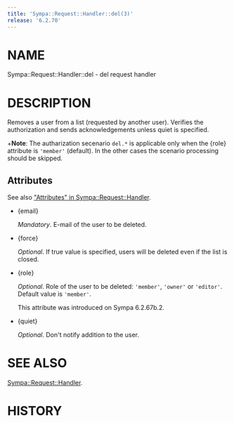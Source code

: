 ```yaml
---
title: 'Sympa::Request::Handler::del(3)'
release: '6.2.70'
---
```


# NAME

Sympa::Request::Handler::del - del request handler

# DESCRIPTION

Removes a user from a list (requested by another user).
Verifies the authorization and sends acknowledgements
unless quiet is specified.

\+**Note**:
The autharization secenario `del.*` is applicable only when the {role}
attribute is `'member'` (default).
In the other cases the scenario processing should be skipped.

## Attributes

See also ["Attributes" in Sympa::Request::Handler](./Sympa-Request-Handler.3.md#attributes).

- {email}

    _Mandatory_.
    E-mail of the user to be deleted.

- {force}

    _Optional_.
    If true value is specified,
    users will be deleted even if the list is closed.

- {role}

    _Optional_.
    Role of the user to be deleted: `'member'`, `'owner'` or `'editor'`.
    Default value is `'member'`.

    This attribute was introduced on Sympa 6.2.67b.2.

- {quiet}

    _Optional_.
    Don't notify addition to the user.

# SEE ALSO

[Sympa::Request::Handler](./Sympa-Request-Handler.3.md).

# HISTORY
